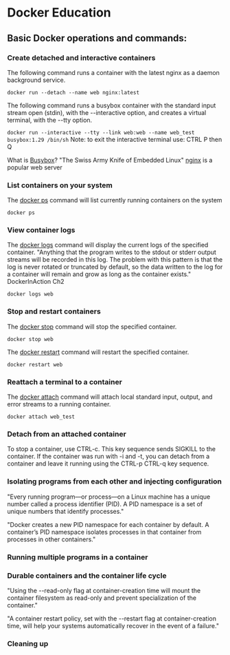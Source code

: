 # Docker Education

## Basic Docker operations and commands:

### Create detached and interactive containers   

The following command runs a container with the latest nginx as a daemon background service. 

`docker run --detach --name web nginx:latest`

The following command runs a busybox container with the standard input stream open (stdin), with the --interactive option, and creates a virtual terminal, with the --tty option.

`docker run --interactive --tty --link web:web --name web_test busybox:1.29 /bin/sh`
Note: to exit the interactive terminal use: CTRL P then Q

What is [Busybox](https://hub.docker.com/_/busybox)? "The Swiss Army Knife of Embedded Linux"
[nginx](https://hub.docker.com/_/nginx) is a popular web server

### List containers on your system
The [docker ps](https://docs.docker.com/engine/reference/commandline/ps/) command will list currently running containers on the system

`docker ps`

### View container logs    
The [docker logs](https://docs.docker.com/engine/reference/commandline/logs/) command will display the current logs of the specified container. "Anything that the program writes to the stdout or stderr output streams will be recorded in this log. The problem with this pattern is that the log is never rotated or truncated by default, so the data written to the log for a container will remain and grow as long as the container exists." DockerInAction Ch2

`docker logs web`
### Stop and restart containers      
The [docker stop](https://docs.docker.com/engine/reference/commandline/stop/) command will stop the specified container. 

`docker stop web`

The [docker restart](https://docs.docker.com/engine/reference/commandline/restart/) command will restart the specified container.

`docker restart web`

### Reattach a terminal to a container    
The [docker attach](https://docs.docker.com/engine/reference/commandline/attach/) command will attach local standard input, output, and error streams to a running container.

`docker attach web_test`
### Detach from an attached container
To stop a container, use CTRL-c. This key sequence sends SIGKILL to the container. If the container was run with -i and -t, you can detach from a container and leave it running using the CTRL-p CTRL-q key sequence.

### Isolating programs from each other and injecting configuration
"Every running program—or process—on a Linux machine has a unique number called a process identifier (PID). A PID namespace is a set of unique numbers that identify processes."

"Docker creates a new PID namespace for each container by default. A container’s PID namespace isolates processes in that container from processes in other containers."

### Running multiple programs in a container 

### Durable containers and the container life cycle  
"Using the --read-only flag at container-creation time will mount the container filesystem as read-only and prevent specialization of the container."

"A container restart policy, set with the --restart flag at container-creation time, will help your systems automatically recover in the event of a failure."

### Cleaning up

